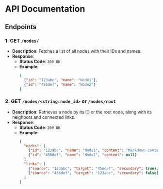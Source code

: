 
# API Documentation

## Endpoints

### 1. GET `/nodes/`

- **Description**: Fetches a list of all nodes with their IDs and names.
- **Response**: 
  - **Status Code**: `200 OK`
  - **Example**:
    ```json
    [
      {"id": "123abc", "name": "Node1"},
      {"id": "456def", "name": "Node2"}
    ]
    ```

### 2. GET `/nodes/<string:node_id>` or `/nodes/root`

- **Description**: Retrieves a node by its ID or the root node, along with its neighbors and connected links.
- **Response**: 
  - **Status Code**: `200 OK`
  - **Example**:
    ```json
    {
      "nodes": [
        {"id": "123abc", "name": "Node1", "content": "Markdown content"},
        {"id": "456def", "name": "Node2", "content": null}
      ],
      "links": [
        {"source": "123abc", "target": "456def", "secundary": true},
        {"source": "456def", "target": "123abc", "secundary": false}
      ]
    }
    ```
